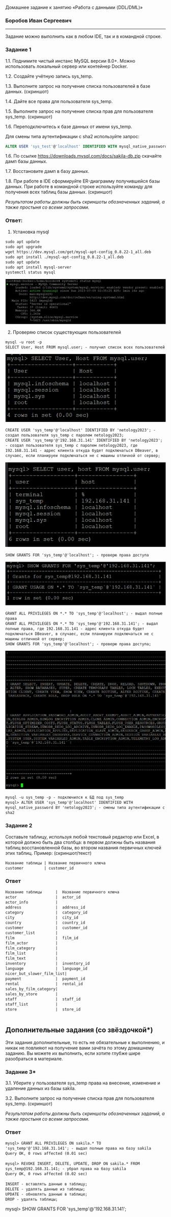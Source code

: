 Домашнее задание к занятию «Работа с данными (DDL/DML)»

### Боробов Иван Сергеевич

---

Задание можно выполнить как в любом IDE, так и в командной строке.

### Задание 1
1.1. Поднимите чистый инстанс MySQL версии 8.0+. Можно использовать локальный сервер или контейнер Docker.

1.2. Создайте учётную запись sys_temp. 

1.3. Выполните запрос на получение списка пользователей в базе данных. (скриншот)

1.4. Дайте все права для пользователя sys_temp. 

1.5. Выполните запрос на получение списка прав для пользователя sys_temp. (скриншот)

1.6. Переподключитесь к базе данных от имени sys_temp.

Для смены типа аутентификации с sha2 используйте запрос: 
```sql
ALTER USER 'sys_test'@'localhost' IDENTIFIED WITH mysql_native_password BY 'password';
```
1.6. По ссылке https://downloads.mysql.com/docs/sakila-db.zip скачайте дамп базы данных.

1.7. Восстановите дамп в базу данных.

1.8. При работе в IDE сформируйте ER-диаграмму получившейся базы данных. При работе в командной строке используйте команду для получения всех таблиц базы данных. (скриншот)

*Результатом работы должны быть скриншоты обозначенных заданий, а также простыня со всеми запросами.*

### Ответ:
1. Установка mysql
```
sudo apt update
sudo apt upgrade
wget https://dev.mysql.com/get/mysql-apt-config_0.8.22-1_all.deb
sudo apt install ./mysql-apt-config_0.8.22-1_all.deb
sudo apt update
sudo apt install mysql-server
systemctl status mysql
```
![0](https://github.com/Borobov/05-Data-storage-and-transmission-systems-/blob/88b372c62c7e00f627777301b37a2512cf5c5861/IMG-12-02/img-12-02-0.png)

2. Проверяю список существующих пользователей
```
mysql -u root -p
SELECT User, Host FROM mysql.user; - получил список всех пользователей
```

![1](https://github.com/Borobov/05-Data-storage-and-transmission-systems-/blob/88b372c62c7e00f627777301b37a2512cf5c5861/IMG-12-02/img-12-02-1.png)

```
CREATE USER 'sys_temp'@'localhost' IDENTIFIED BY 'netology2023'; - создал пользователя sys_temp с паролем netology2023;
CREATE USER 'sys_temp'@'192.168.31.141' IDENTIFIED BY 'netology2023'; - создал пользователя sys_temp с паролем netology2023, где 192.168.31.141 - адрес клиента откуда будет подключаться DBeaver, в случаес, если планируеи подключаться не с машины отличной от сервер;
```

![2](https://github.com/Borobov/05-Data-storage-and-transmission-systems-/blob/88b372c62c7e00f627777301b37a2512cf5c5861/IMG-12-02/img-12-02-2.png)

```
SHOW GRANTS FOR 'sys_temp'@'localhost'; - проверю права доступа
```

![3](https://github.com/Borobov/05-Data-storage-and-transmission-systems-/blob/88b372c62c7e00f627777301b37a2512cf5c5861/IMG-12-02/img-12-02-3.png)

```
GRANT ALL PRIVILEGES ON *.* TO 'sys_temp'@'localhost'; - выдал полные права
GRANT ALL PRIVILEGES ON *.* TO 'sys_temp'@'192.168.31.141'; - выдал полные права, где 192.168.31.141 - адрес клиента откуда будет подключаться DBeaver, в случаес, если планируеи подключаться не с машины отличной от сервер;
SHOW GRANTS FOR 'sys_temp'@'localhost'; - проверю права доступа;
```

![4](https://github.com/Borobov/05-Data-storage-and-transmission-systems-/blob/88b372c62c7e00f627777301b37a2512cf5c5861/IMG-12-02/img-12-02-4.png)

```
mysql -u sys_temp -p - подключился к БД под sys_temp
mysql> ALTER USER 'sys_temp'@'localhost' IDENTIFIED WITH mysql_native_password BY 'netology2023'; - смены типа аутентификации с sha2
```

### Задание 2
Составьте таблицу, используя любой текстовый редактор или Excel, в которой должно быть два столбца: в первом должны быть названия таблиц восстановленной базы, во втором названия первичных ключей этих таблиц. Пример: (скриншот/текст)
```
Название таблицы | Название первичного ключа
customer         | customer_id
```
### Ответ
```
Название таблицы      |  Название первичного ключа
actor                 |  actor_id
actor_info            | 
address               |  address_id
category              |  category_id
city                  |  city_id
country               |  country_id
customer              |  customer_id
customer_list         |
film                  |  film_id
film_actor            |
film_category         |
film_list             |
film_text             |
inventory             |  inventory_id
language              |  language_id
nicer_but_slower_film_list|
payment               |  payment_id
rental                |  rental_id
sales_by_film_category|
sales_by_store        |
staff                 |  staff_id
staff_list            |
store                 |  store_id


```



## Дополнительные задания (со звёздочкой*)
Эти задания дополнительные, то есть не обязательные к выполнению, и никак не повлияют на получение вами зачёта по этому домашнему заданию. Вы можете их выполнить, если хотите глубже шире разобраться в материале.

### Задание 3*
3.1. Уберите у пользователя sys_temp права на внесение, изменение и удаление данных из базы sakila.

3.2. Выполните запрос на получение списка прав для пользователя sys_temp. (скриншот)

*Результатом работы должны быть скриншоты обозначенных заданий, а также простыня со всеми запросами.*

### Ответ

```
mysql> GRANT ALL PRIVILEGES ON sakila.* TO 'sys_temp'@'192.168.31.141'; - выдал полные права на базу sakila
Query OK, 0 rows affected (0.01 sec)

mysql> REVOKE INSERT, DELETE, UPDATE, DROP ON sakila.* FROM sys_temp@192.168.31.141; - убрал права на базу sakila
Query OK, 0 rows affected (0.02 sec)

INSERT - вставлять данные в таблицу;
DELETE - удалять данные из таблицы;
UPDATE - обновлять данные в таблице;
DROP - удалять таблицы;
```

mysql> SHOW GRANTS FOR 'sys_temp'@'192.168.31.141';



